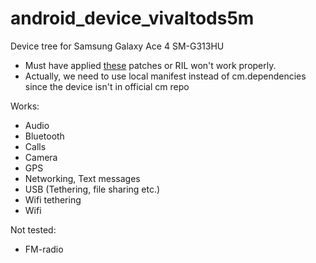 android_device_vivaltods5m
======================

Device tree for Samsung Galaxy Ace 4 SM-G313HU
* Must have applied [these](https://gist.github.com/pawitp/9433442) patches or RIL won't work properly.
* Actually, we need to use local manifest instead of cm.dependencies since the device isn't in official cm repo

Works:
* Audio
* Bluetooth
* Calls
* Camera
* GPS
* Networking, Text messages
* USB (Tethering, file sharing etc.)
* Wifi tethering
* Wifi

Not tested:
* FM-radio